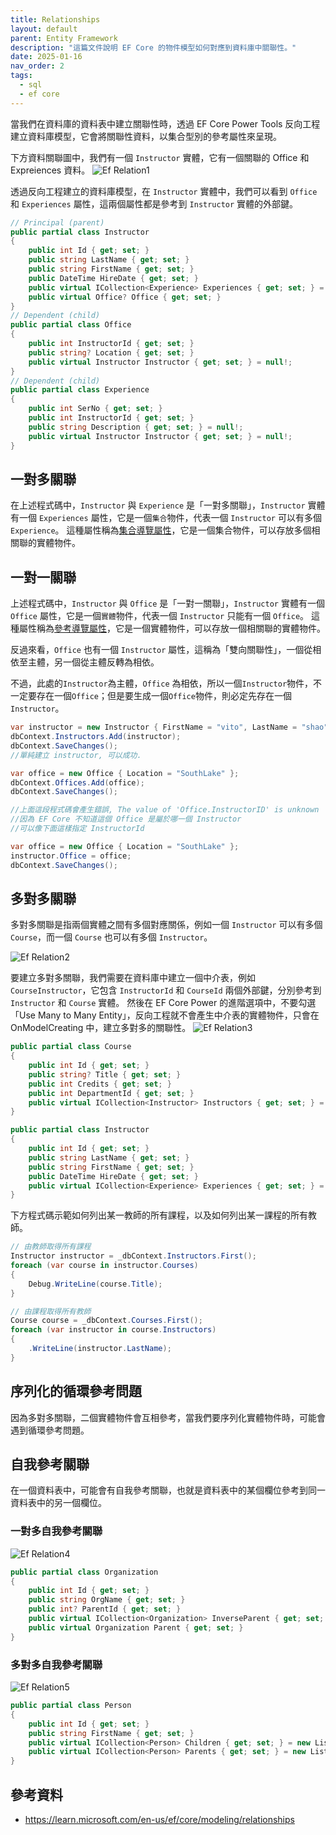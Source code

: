 ```yaml
---
title: Relationships
layout: default
parent: Entity Framework
description: "這篇文件說明 EF Core 的物件模型如何對應到資料庫中關聯性。"
date: 2025-01-16
nav_order: 2
tags:
  - sql
  - ef core
---
```


當我們在資料庫的資料表中建立關聯性時，透過 EF Core Power Tools 反向工程建立資料庫模型，它會將關聯性資料，以集合型別的參考屬性來呈現。

下方資料關聯圖中，我們有一個 `Instructor` 實體，它有一個關聯的 Office 和 Expreiences 資料。
![Ef Relation1](images/ef-relation1.png)

透過反向工程建立的資料庫模型，在 `Instructor` 實體中，我們可以看到 `Office` 和 `Experiences` 屬性，這兩個屬性都是參考到 `Instructor` 實體的外部鍵。
```csharp
// Principal (parent)
public partial class Instructor
{
    public int Id { get; set; }
    public string LastName { get; set; }
    public string FirstName { get; set; }
    public DateTime HireDate { get; set; }
    public virtual ICollection<Experience> Experiences { get; set; } = new List<Experience>();
    public virtual Office? Office { get; set; }
}
// Dependent (child)
public partial class Office
{
    public int InstructorId { get; set; }
    public string? Location { get; set; }
    public virtual Instructor Instructor { get; set; } = null!;
}
// Dependent (child)
public partial class Experience
{
    public int SerNo { get; set; }
    public int InstructorId { get; set; }
    public string Description { get; set; } = null!;
    public virtual Instructor Instructor { get; set; } = null!;
}
```
## 一對多關聯
在上述程式碼中，`Instructor` 與 `Experience` 是「一對多關聯」，`Instructor` 實體有一個 `Experiences` 屬性，它是一個`集合`物件，代表一個 `Instructor` 可以有多個 `Experience`。
這種屬性稱為<a target="_blank" href="https://learn.microsoft.com/en-us/ef/core/modeling/relationships/navigations#collection-navigations">集合導覽屬性</a>，它是一個集合物件，可以存放多個相關聯的實體物件。

## 一對一關聯
上述程式碼中，`Instructor` 與 `Office` 是「一對一關聯」，`Instructor` 實體有一個 `Office` 屬性，它是一個`實體`物件，代表一個 `Instructor` 只能有一個 `Office`。
這種屬性稱為<a target="_blank" href="https://learn.microsoft.com/en-us/ef/core/modeling/relationships/navigations#reference-navigations">參考導覽屬性</a>，它是一個實體物件，可以存放一個相關聯的實體物件。

反過來看，`Office` 也有一個 `Instructor` 屬性，這稱為「雙向關聯性」，一個從相依至主體，另一個從主體反轉為相依。

不過，此處的`Instructor`為主體，`Office` 為相依，所以一個`Instructor`物件，不一定要存在一個`Office`；但是要生成一個`Office`物件，則必定先存在一個`Instructor`。
```csharp
var instructor = new Instructor { FirstName = "vito", LastName = "shao" };
dbContext.Instructors.Add(instructor);
dbContext.SaveChanges();
//單純建立 instructor, 可以成功.

var office = new Office { Location = "SouthLake" };
dbContext.Offices.Add(office);
dbContext.SaveChanges();

//上面這段程式碼會產生錯誤, The value of 'Office.InstructorID' is unknown
//因為 EF Core 不知道這個 Office 是屬於哪一個 Instructor
//可以像下面這樣指定 InstructorId

var office = new Office { Location = "SouthLake" };
instructor.Office = office;
dbContext.SaveChanges();
```
## 多對多關聯
多對多關聯是指兩個實體之間有多個對應關係，例如一個 `Instructor` 可以有多個 `Course`，而一個 `Course` 也可以有多個 `Instructor`。

![Ef Relation2](images/ef-relation2.png)

要建立多對多關聯，我們需要在資料庫中建立一個中介表，例如 `CourseInstructor`，它包含 `InstructorId` 和 `CourseId` 兩個外部鍵，分別參考到 `Instructor` 和 `Course` 實體。
然後在 EF Core Power 的進階選項中，不要勾選「Use Many to Many Entity」，反向工程就不會產生中介表的實體物件，只會在 OnModelCreating 中，建立多對多的關聯性。
![Ef Relation3](images/ef-relation3.png)

```csharp
public partial class Course
{
    public int Id { get; set; }
    public string? Title { get; set; }
    public int Credits { get; set; }
    public int DepartmentId { get; set; }
    public virtual ICollection<Instructor> Instructors { get; set; } = new List<Instructor>();
}

public partial class Instructor
{
    public int Id { get; set; }
    public string LastName { get; set; }
    public string FirstName { get; set; }
    public DateTime HireDate { get; set; }
    public virtual ICollection<Experience> Experiences { get; set; } = new List<Experience>();
}
```
下方程式碼示範如何列出某一教師的所有課程，以及如何列出某一課程的所有教師。
```csharp
// 由教師取得所有課程
Instructor instructor = _dbContext.Instructors.First();
foreach (var course in instructor.Courses)
{
    Debug.WriteLine(course.Title);
}

// 由課程取得所有教師
Course course = _dbContext.Courses.First();
foreach (var instructor in course.Instructors)
{
    .WriteLine(instructor.LastName);
}
```


## 序列化的循環參考問題

因為多對多關聯，二個實體物件會互相參考，當我們要序列化實體物件時，可能會遇到循環參考問題。

## 自我參考關聯

在一個資料表中，可能會有自我參考關聯，也就是資料表中的某個欄位參考到同一資料表中的另一個欄位。

### 一對多自我參考關聯
![Ef Relation4](images/ef-relation4.png)
```csharp
public partial class Organization
{
    public int Id { get; set; }
    public string OrgName { get; set; }
    public int? ParentId { get; set; }
    public virtual ICollection<Organization> InverseParent { get; set; } = new List<Organization>();
    public virtual Organization Parent { get; set; }
}
```

### 多對多自我參考關聯
![Ef Relation5](images/ef-relation5.png)
```csharp
public partial class Person
{
    public int Id { get; set; }
    public string FirstName { get; set; }
    public virtual ICollection<Person> Children { get; set; } = new List<Person>();
    public virtual ICollection<Person> Parents { get; set; } = new List<Person>();
}
```

## 參考資料
- <a target="_blank" href="Introduction to relationships">https://learn.microsoft.com/en-us/ef/core/modeling/relationships</a>

